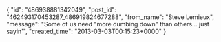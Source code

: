  {
   "id": "486938881342049",
   "post_id": "462493170453287_486919824677288",
   "from_name": "Steve Lemieux",
   "message": "Some of us need \"more dumbing down\" than others... just sayin'",
   "created_time": "2013-03-03T00:15:23+0000"
 }
